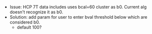 * Issue: HCP 7T data includes uses bcal=60 cluster as b0. Current alg doesn't recognize it as b0.
* Solution: add param for user to enter bval threshold below which are considered b0.
  * default 100?

